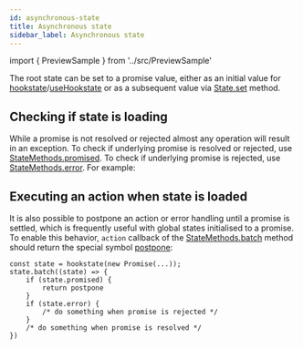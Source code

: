 ```yaml
---
id: asynchronous-state
title: Asynchronous state
sidebar_label: Asynchronous state
---
```


import { PreviewSample } from '../src/PreviewSample'

The root state can be set to a promise value, either as an initial value for [hookstate](typedoc-hookstate-core#hookstate)/[useHookstate](typedoc-hookstate-core#usehookstate) or as a subsequent value via [State.set](typedoc-hookstate-core#set) method.

## Checking if state is loading

While a promise is not resolved or rejected almost any operation will result in an exception. To check if underlying promise is resolved or rejected, use [StateMethods.promised](typedoc-hookstate-core#readonly-promised).
To check if underlying promise is rejected, use [StateMethods.error](typedoc-hookstate-core#readonly-error). For example:

<PreviewSample example="local-async-state" />

## Executing an action when state is loaded

It is also possible to postpone an action or error handling until a promise is settled, which is frequently useful with global states initialised to a promise. To enable this behavior, `action` callback of the [StateMethods.batch](typedoc-hookstate-core#batch) method should return the special symbol [postpone](typedoc-hookstate-core#const-postpone):

```tsx
const state = hookstate(new Promise(...));
state.batch((state) => {
    if (state.promised) {
        return postpone
    }
    if (state.error) {
        /* do something when promise is rejected */
    }
    /* do something when promise is resolved */
})
```
